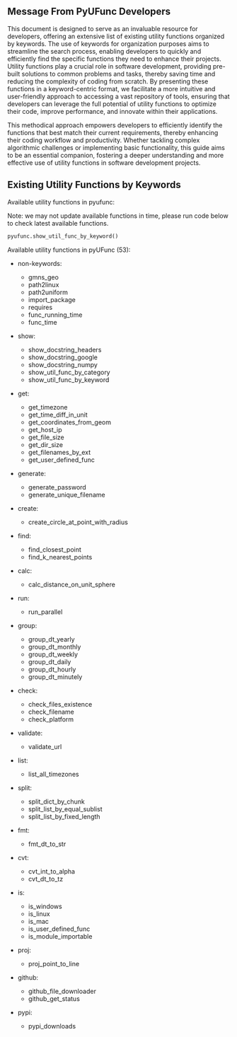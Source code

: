 <!--
 *  Created Date: Friday, February 16th 2024
 *  Contact Info: luoxiangyong01@gmail.com
 *  Author/Copyright: Mr. Xiangyong Luo
-->

## Message From PyUFunc Developers

This document is designed to serve as an invaluable resource for developers, offering an extensive list of existing utility functions organized by keywords. The use of keywords for organization purposes aims to streamline the search process, enabling developers to quickly and efficiently find the specific functions they need to enhance their projects. Utility functions play a crucial role in software development, providing pre-built solutions to common problems and tasks, thereby saving time and reducing the complexity of coding from scratch. By presenting these functions in a keyword-centric format, we facilitate a more intuitive and user-friendly approach to accessing a vast repository of tools, ensuring that developers can leverage the full potential of utility functions to optimize their code, improve performance, and innovate within their applications.

This methodical approach empowers developers to efficiently identify the functions that best match their current requirements, thereby enhancing their coding workflow and productivity. Whether tackling complex algorithmic challenges or implementing basic functionality, this guide aims to be an essential companion, fostering a deeper understanding and more effective use of utility functions in software development projects.

## Existing Utility Functions by Keywords

Available utility functions in pyufunc:

Note: we may not update available functions in time, please run code below to check latest available functions.

```python
pyufunc.show_util_func_by_keyword()
```

Available utility functions in pyUFunc (53):

- non-keywords:
  - gmns_geo
  - path2linux
  - path2uniform
  - import_package
  - requires
  - func_running_time
  - func_time

- show:
  - show_docstring_headers
  - show_docstring_google
  - show_docstring_numpy
  - show_util_func_by_category
  - show_util_func_by_keyword

- get:
  - get_timezone
  - get_time_diff_in_unit
  - get_coordinates_from_geom
  - get_host_ip
  - get_file_size
  - get_dir_size
  - get_filenames_by_ext
  - get_user_defined_func

- generate:
  - generate_password
  - generate_unique_filename

- create:
  - create_circle_at_point_with_radius

- find:
  - find_closest_point
  - find_k_nearest_points

- calc:
  - calc_distance_on_unit_sphere

- run:
  - run_parallel

- group:
  - group_dt_yearly
  - group_dt_monthly
  - group_dt_weekly
  - group_dt_daily
  - group_dt_hourly
  - group_dt_minutely

- check:
  - check_files_existence
  - check_filename
  - check_platform

- validate:
  - validate_url

- list:
  - list_all_timezones

- split:
  - split_dict_by_chunk
  - split_list_by_equal_sublist
  - split_list_by_fixed_length

- fmt:
  - fmt_dt_to_str

- cvt:
  - cvt_int_to_alpha
  - cvt_dt_to_tz

- is:
  - is_windows
  - is_linux
  - is_mac
  - is_user_defined_func
  - is_module_importable

- proj:
  - proj_point_to_line

- github:
  - github_file_downloader
  - github_get_status

- pypi:
  - pypi_downloads
